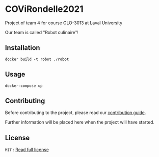 # COViRondelle2021

Project of team 4 for course GLO-3013 at Laval University

Our team is called "Robot culinaire"!

## Installation

```shell
docker build -t robot ./robot
```

## Usage

```shell
docker-compose up
```

## Contributing

Before contributing to the project, please read our [contribution guide](CONTRIBUTING.md).

Further information will be placed here when the project will have started.

## License

`MIT` : [Read full license](LICENSE)
